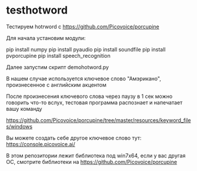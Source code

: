 # testhotword
Тестируем hotrword с https://github.com/Picovoice/porcupine 

Для начала установим модули:

pip install numpy
pip install pyaudio
pip install soundfile
pip install pvporcupine
pip install speech_recognition

Далее запустим скрипт demohotword.py

В нашем случае используется ключевое слово "Амэрикано", произнесенное с английским акцентом

После произнесения ключевого слова через паузу в 1 сек можно говорить что-то вслух, тестовая программа распознает и напечатает вашу команду

https://github.com/Picovoice/porcupine/tree/master/resources/keyword_files/windows

Вы можете создать себе другое ключевое слово тут: https://console.picovoice.ai/

В этом репозитории лежит библиотека под win7x64, если у вас другая ОС, смотрите библиотеки на https://github.com/Picovoice/porcupine 


